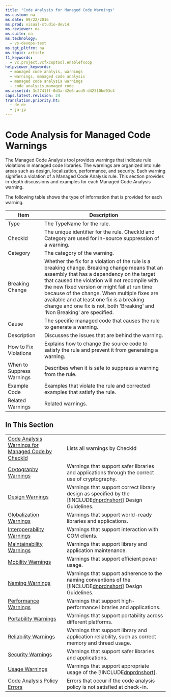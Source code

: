 ```yaml
---
title: "Code Analysis for Managed Code Warnings"
ms.custom: na
ms.date: 09/22/2016
ms.prod: visual-studio-dev14
ms.reviewer: na
ms.suite: na
ms.technology: 
  - vs-devops-test
ms.tgt_pltfrm: na
ms.topic: article
f1_keywords: 
  - vc.project.vcfxcoptool.enablefxcop
helpviewer_keywords: 
  - managed code analyis, warnings
  - warnings, managed code analysis
  - managed code analysis warnings
  - code analysis,managed code
ms.assetid: 3c2741ff-0d3a-42e6-acd5-d42310bd03c4
caps.latest.revision: 24
translation.priority.ht: 
  - de-de
  - ja-jp
---
```

# Code Analysis for Managed Code Warnings
The Managed Code Analysis tool provides warnings that indicate rule violations in managed code libraries. The warnings are organized into rule areas such as design, localization, performance, and security. Each warning signifies a violation of a Managed Code Analysis rule. This section provides in-depth discussions and examples for each Managed Code Analysis warning.  
  
 The following table shows the type of information that is provided for each warning.  
  
|Item|Description|  
|----------|-----------------|  
|Type|The TypeName for the rule.|  
|CheckId|The unique identifier for the rule. CheckId and Category are used for in-source suppression of a warning.|  
|Category|The category of the warning.|  
|Breaking Change|Whether the fix for a violation of the rule is a breaking change. Breaking change means that an assembly that has a dependency on the target that caused the violation will not recompile with the new fixed version or might fail at run time because of the change. When multiple fixes are available and at least one fix is a breaking change and one fix is not, both 'Breaking' and 'Non Breaking' are specified.|  
|Cause|The specific managed code that causes the rule to generate a warning.|  
|Description|Discusses the issues that are behind the warning.|  
|How to Fix Violations|Explains how to change the source code to satisfy the rule and prevent it from generating a warning.|  
|When to Suppress Warnings|Describes when it is safe to suppress a warning from the rule.|  
|Example Code|Examples that violate the rule and corrected examples that satisfy the rule.|  
|Related Warnings|Related warnings.|  
  
## In This Section  
  
|||  
|-|-|  
|[Code Analysis Warnings for Managed Code by CheckId](../vs140/code-analysis-warnings-for-managed-code-by-checkid.md)|Lists all warnings by CheckId|  
|[Crytography Warnings](../vs140/cryptography-warnings.md)|Warnings that support safer libraries and applications through the correct use of cryptography.|  
|[Design Warnings](../vs140/design-warnings.md)|Warnings that support correct library design as specified by the [!INCLUDE[dnprdnshort](../vs140/includes/dnprdnshort_md.md)] Design Guidelines.|  
|[Globalization Warnings](../vs140/globalization-warnings.md)|Warnings that support world-ready libraries and applications.|  
|[Interoperability Warnings](../vs140/interoperability-warnings.md)|Warnings that support interaction with COM clients.|  
|[Maintainability Warnings](../vs140/maintainability-warnings.md)|Warnings that support library and application maintenance.|  
|[Mobility Warnings](../vs140/mobility-warnings.md)|Warnings that support efficient power usage.|  
|[Naming Warnings](../vs140/naming-warnings.md)|Warnings that support adherence to the naming conventions of the [!INCLUDE[dnprdnshort](../vs140/includes/dnprdnshort_md.md)] Design Guidelines.|  
|[Performance Warnings](../vs140/performance-warnings.md)|Warnings that support high-performance libraries and applications.|  
|[Portability Warnings](../vs140/portability-warnings.md)|Warnings that support portability across different platforms.|  
|[Reliability Warnings](../vs140/reliability-warnings.md)|Warnings that support library and application reliability, such as correct memory and thread usage.|  
|[Security Warnings](../vs140/security-warnings.md)|Warnings that support safer libraries and applications.|  
|[Usage Warnings](../vs140/usage-warnings.md)|Warnings that support appropriate usage of the [!INCLUDE[dnprdnshort](../vs140/includes/dnprdnshort_md.md)].|  
|[Code Analysis Policy Errors](../vs140/code-analysis-policy-errors.md)|Errors that occur if the code analysis policy is not satisfied at check-in.|